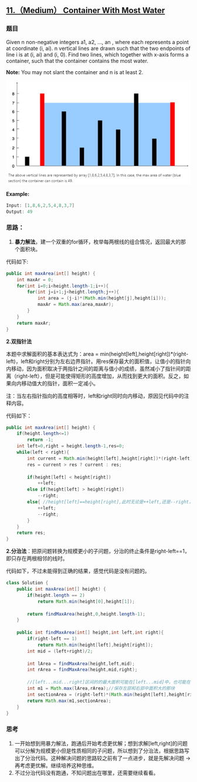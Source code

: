 ## [11.（Medium） Container With Most Water](https://leetcode-cn.com/problems/container-with-most-water/)

### 题目

Given n non-negative integers a1, a2, ..., an , where each represents a point at coordinate (i, ai). n vertical lines are drawn such that the two endpoints of line i is at (i, ai) and (i, 0). Find two lines, which together with x-axis forms a container, such that the container contains the most water.

**Note:** You may not slant the container and n is at least 2.

![](images/task20.png)

**Example:**

```java
Input: [1,8,6,2,5,4,8,3,7]
Output: 49
```

### 思路：

1. **暴力解法**，建一个双重的for循环，枚举每两根线的组合情况，返回最大的那个面积块。

代码如下:

```java
public int maxArea(int[] height) {
    int maxAr = 0;
    for(int i=0;i<height.length-1;i++){
        for(int j=i+1;j<height.length;j++){
            int area = (j-i)*(Math.min(height[j],height[i]));
            maxAr = Math.max(area,maxAr);
        }
    }
    return maxAr;
}
```



**2.双指针法**

本题中求解面积的基本表达式为：area = min(height[left],height[right])*(right-left)，left和right分别为左右边界指针。用res保存最大的面积值，让值小的指针向内移动，因为面积取决于两指针之间的距离与值小的成绩，虽然减小了指针间的距离（right-left），但是可能使得矩形的高度增加，从而找到更大的面积。反之，如果向内移动值大的指针，面积一定减小。

注：当左右指针指向的高度相等时，left和right同时向内移动，原因见代码中的注释内容。

代码如下：

```java
public int maxArea(int[] height) {  
    if(height.length<=1)
        return -1;
    int left=0,right = height.length-1,res=0;
    while(left < right){
        int current = Math.min(height[left],height[right])*(right-left);
        res = current > res ? current : res;

        if(height[left] < height[right])
            ++left;
        else if(height[left] > height[right])
            --right;
        else{ //height[left]==height[right],此时无论是++left,还是--right，都会使得面积变小，因为长(right-left)变小了，而高不变。所以这里可以直接两个指针都向中间移动，这样才可能找到使得面积变大的两根线。
            ++left;
            --right;
        }
    }
    return res;
}
```



**2.分治法**：把原问题转换为规模更小的子问题，分治的终止条件是right-left==1，即只存在两根相邻的线时。

代码如下，不过未能得到正确的结果，感觉代码是没有问题的。

```java
class Solution {
    public int maxArea(int[] height) {  
        if(height.length == 2)
            return Math.min(height[0],height[1]);
        
        return findMaxArea(height,0,height.length-1);
    }
    
    public int findMaxArea(int[] height,int left,int right){
        if(right-left == 1)
            return Math.min(height[left],height[right]);
        int mid = (left+right)/2;   
        
        int lArea = findMaxArea(height,left,mid);
        int rArea = findMaxArea(height,mid,right);
        
        //[left...mid...right]区间的的最大面积可能在[left...mid]中，也可能在[mid...right]中，也可能是[left...right]
        int m1 = Math.max(lArea,rArea);//保存左部和右部中面积大的那块
        int sectionArea = (right-left)*(Math.min(height[left],height[right]));
        return Math.max(m1,sectionArea);
    }
}
```

### 思考

1. 一开始想到用暴力解法，跑通后开始考虑更优解；想到求解[left,right]的问题可以分解为规模更小但是性质相同的子问题，所以想到了分治法，根据思路写出了分治代码。这种解决问题的思路较之前有了一点进步，就是先解决问题 -> 再考虑更优解。继续培养这种思维。
2. 不过分治代码没有跑通，不知问题出在哪里，还需要继续看看。

